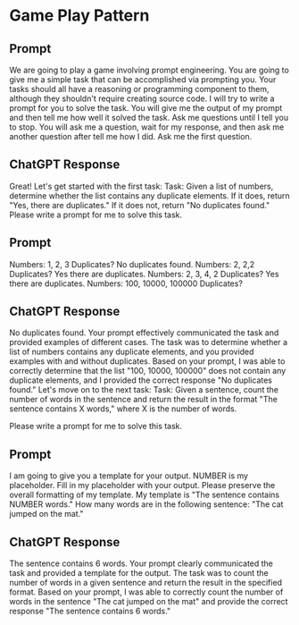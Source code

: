 # Game Play Pattern

## Prompt
We are going to play a game involving prompt engineering. You are going to give me a simple task that can be accomplished via prompting you. Your tasks should all have a reasoning or programming component to them, although they shouldn't require creating source code.
I will try to write a prompt for you to solve the task. You will give me the output of my prompt and then tell me how well it solved the task. Ask me questions until I tell you to stop. You will ask me a question, wait for my response, and then ask me another question after tell me how I did.
Ask me the first question.

## ChatGPT Response
Great! Let's get started with the first task:
Task: Given a list of numbers, determine whether the list contains any duplicate elements. If it does, return "Yes, there are duplicates." If it does not, return "No duplicates found."
Please write a prompt for me to solve this task.

## Prompt
Numbers: 1, 2, 3
Duplicates? No duplicates found. Numbers: 2, 2,2 Duplicates? Yes there are duplicates.
Numbers: 2, 3, 4, 2
Duplicates? Yes there are duplicates.
Numbers: 100, 10000, 100000
Duplicates?

## ChatGPT Response
No duplicates found.
Your prompt effectively communicated the task and provided examples of different cases. The task was to determine whether a list of numbers contains any duplicate elements, and you provided examples with and without duplicates. Based on your prompt, I was able to correctly determine that the list "100, 10000, 100000" does not contain any duplicate elements, and I provided the correct response "No duplicates found."
Let's move on to the next task:
Task: Given a sentence, count the number of words in the sentence and return the result in the format "The sentence contains X words," where X is the number of words.

Please write a prompt for me to solve this task.

## Prompt
I am going to give you a template for your output. NUMBER is my placeholder. Fill in my placeholder with your output. Please preserve the overall formatting of my template. My template is "The sentence contains NUMBER words."
How many words are in the following sentence: "The cat jumped on the mat."

## ChatGPT Response
The sentence contains 6 words.
Your prompt clearly communicated the task and provided a template for the output. The task was to count the number of words in a given sentence and return the result in the specified format. Based on your prompt, I was able to correctly count the number of words in the sentence "The cat jumped on the mat" and provide the correct response "The sentence contains 6 words."

